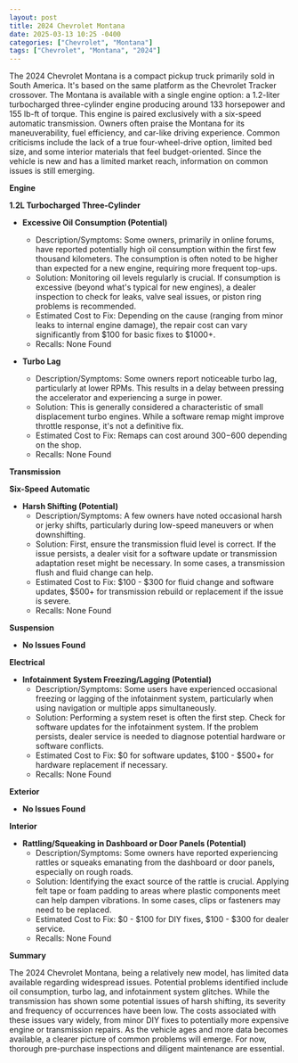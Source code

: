 ```yaml
---
layout: post
title: 2024 Chevrolet Montana
date: 2025-03-13 10:25 -0400
categories: ["Chevrolet", "Montana"]
tags: ["Chevrolet", "Montana", "2024"]
---
```

The 2024 Chevrolet Montana is a compact pickup truck primarily sold in South America. It's based on the same platform as the Chevrolet Tracker crossover. The Montana is available with a single engine option: a 1.2-liter turbocharged three-cylinder engine producing around 133 horsepower and 155 lb-ft of torque. This engine is paired exclusively with a six-speed automatic transmission. Owners often praise the Montana for its maneuverability, fuel efficiency, and car-like driving experience. Common criticisms include the lack of a true four-wheel-drive option, limited bed size, and some interior materials that feel budget-oriented. Since the vehicle is new and has a limited market reach, information on common issues is still emerging.

**Engine**

**1.2L Turbocharged Three-Cylinder**

*   **Excessive Oil Consumption (Potential)**
    *   Description/Symptoms: Some owners, primarily in online forums, have reported potentially high oil consumption within the first few thousand kilometers. The consumption is often noted to be higher than expected for a new engine, requiring more frequent top-ups.
    *   Solution: Monitoring oil levels regularly is crucial. If consumption is excessive (beyond what's typical for new engines), a dealer inspection to check for leaks, valve seal issues, or piston ring problems is recommended.
    *   Estimated Cost to Fix: Depending on the cause (ranging from minor leaks to internal engine damage), the repair cost can vary significantly from $100 for basic fixes to $1000+.
    *   Recalls: None Found

*   **Turbo Lag**
    *   Description/Symptoms: Some owners report noticeable turbo lag, particularly at lower RPMs. This results in a delay between pressing the accelerator and experiencing a surge in power.
    *   Solution: This is generally considered a characteristic of small displacement turbo engines. While a software remap might improve throttle response, it's not a definitive fix.
    *   Estimated Cost to Fix: Remaps can cost around $300-$600 depending on the shop.
    *   Recalls: None Found

**Transmission**

**Six-Speed Automatic**

*   **Harsh Shifting (Potential)**
    *   Description/Symptoms: A few owners have noted occasional harsh or jerky shifts, particularly during low-speed maneuvers or when downshifting.
    *   Solution: First, ensure the transmission fluid level is correct. If the issue persists, a dealer visit for a software update or transmission adaptation reset might be necessary. In some cases, a transmission flush and fluid change can help.
    *   Estimated Cost to Fix: $100 - $300 for fluid change and software updates, $500+ for transmission rebuild or replacement if the issue is severe.
    *   Recalls: None Found

**Suspension**

*   **No Issues Found**

**Electrical**

*   **Infotainment System Freezing/Lagging (Potential)**
    *   Description/Symptoms: Some users have experienced occasional freezing or lagging of the infotainment system, particularly when using navigation or multiple apps simultaneously.
    *   Solution: Performing a system reset is often the first step. Check for software updates for the infotainment system. If the problem persists, dealer service is needed to diagnose potential hardware or software conflicts.
    *   Estimated Cost to Fix: $0 for software updates, $100 - $500+ for hardware replacement if necessary.
    *   Recalls: None Found

**Exterior**

*   **No Issues Found**

**Interior**

*   **Rattling/Squeaking in Dashboard or Door Panels (Potential)**
    *   Description/Symptoms: Some owners have reported experiencing rattles or squeaks emanating from the dashboard or door panels, especially on rough roads.
    *   Solution: Identifying the exact source of the rattle is crucial. Applying felt tape or foam padding to areas where plastic components meet can help dampen vibrations. In some cases, clips or fasteners may need to be replaced.
    *   Estimated Cost to Fix: $0 - $100 for DIY fixes, $100 - $300 for dealer service.
    *   Recalls: None Found

**Summary**

The 2024 Chevrolet Montana, being a relatively new model, has limited data available regarding widespread issues. Potential problems identified include oil consumption, turbo lag, and infotainment system glitches. While the transmission has shown some potential issues of harsh shifting, its severity and frequency of occurrences have been low. The costs associated with these issues vary widely, from minor DIY fixes to potentially more expensive engine or transmission repairs. As the vehicle ages and more data becomes available, a clearer picture of common problems will emerge. For now, thorough pre-purchase inspections and diligent maintenance are essential.

